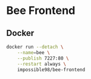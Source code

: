 # Bee Frontend

## Docker

```bash
docker run --detach \
    --name=bee \
    --publish 7227:80 \
    --restart always \
    impossible98/bee-frontend
```
